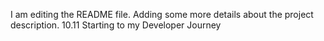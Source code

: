 I am editing the README file. Adding some more details about the project description.
10.11 Starting to my Developer Journey
